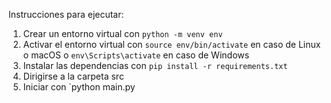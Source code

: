 Instrucciones para ejecutar:

1. Crear un entorno virtual con `python -m venv env`
2. Activar el entorno virtual con `source env/bin/activate` en caso de Linux o macOS o `env\Scripts\activate` en caso de Windows
3. Instalar las dependencias con `pip install -r requirements.txt`
4. Dirigirse a la carpeta src
4. Iniciar con `python main.py
